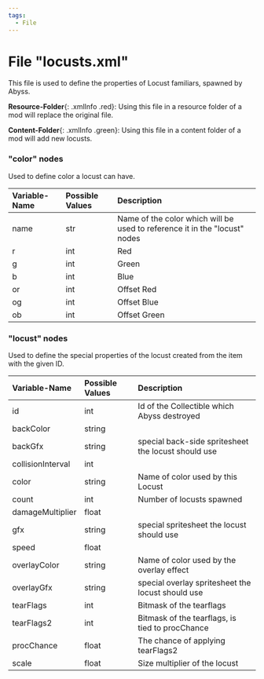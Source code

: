 ```yaml
---
tags:
  - File
---
```

# File "locusts.xml"
This file is used to define the properties of Locust familiars, spawned by Abyss.

**Resource-Folder**{: .xmlInfo .red}: Using this file in a resource folder of a mod will replace the original file.

**Content-Folder**{: .xmlInfo .green}: Using this file in a content folder of a mod will add new locusts.


### "color" nodes
Used to define color a locust can have.

| Variable-Name | Possible Values | Description |
|:--|:--|:--|
| name | str | Name of the color which will be used to reference it in the "locust" nodes|
| r | int | Red |
| g | int | Green |
| b | int | Blue |
| or | int | Offset Red |
| og | int | Offset Blue |
| ob | int | Offset Green |

### "locust" nodes
Used to define the special properties of the locust created from the item with the given ID.

| Variable-Name | Possible Values | Description |
|:--|:--|:--|
| id | int | Id of the Collectible which Abyss destroyed |
| backColor | string ||
| backGfx | string | special back-side spritesheet the locust should use |
| collisionInterval | int ||
| color | string | Name of color used by this Locust|
| count | int | Number of locusts spawned |
| damageMultiplier | float ||
| gfx | string | special spritesheet the locust should use |
| speed | float ||
| overlayColor | string | Name of color used by the overlay effect |
| overlayGfx | string |special overlay spritesheet the locust should use |
| tearFlags | int | Bitmask of the tearflags  |
| tearFlags2 | int | Bitmask of the tearflags, is tied to procChance |
| procChance | float | The chance of applying tearFlags2 |
| scale | float | Size multiplier of the locust|
